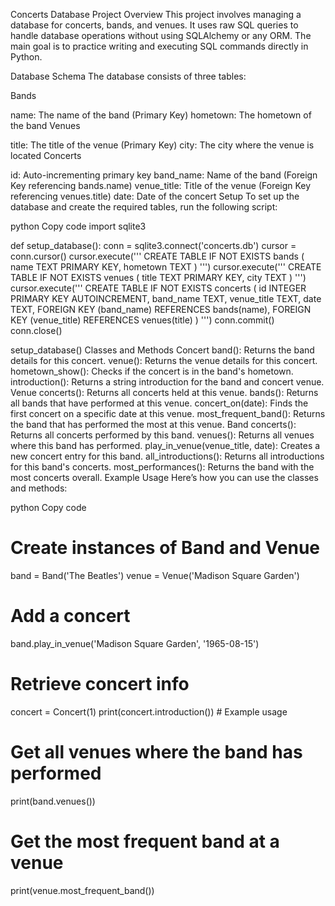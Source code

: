 Concerts Database Project
Overview
This project involves managing a database for concerts, bands, and venues. It uses raw SQL queries to handle database operations without using SQLAlchemy or any ORM. The main goal is to practice writing and executing SQL commands directly in Python.

Database Schema
The database consists of three tables:

Bands

name: The name of the band (Primary Key)
hometown: The hometown of the band
Venues

title: The title of the venue (Primary Key)
city: The city where the venue is located
Concerts

id: Auto-incrementing primary key
band_name: Name of the band (Foreign Key referencing bands.name)
venue_title: Title of the venue (Foreign Key referencing venues.title)
date: Date of the concert
Setup
To set up the database and create the required tables, run the following script:

python
Copy code
import sqlite3

def setup_database():
    conn = sqlite3.connect('concerts.db')
    cursor = conn.cursor()
    cursor.execute('''
        CREATE TABLE IF NOT EXISTS bands (
            name TEXT PRIMARY KEY,
            hometown TEXT
        )
    ''')
    cursor.execute('''
        CREATE TABLE IF NOT EXISTS venues (
            title TEXT PRIMARY KEY,
            city TEXT
        )
    ''')
    cursor.execute('''
        CREATE TABLE IF NOT EXISTS concerts (
            id INTEGER PRIMARY KEY AUTOINCREMENT,
            band_name TEXT,
            venue_title TEXT,
            date TEXT,
            FOREIGN KEY (band_name) REFERENCES bands(name),
            FOREIGN KEY (venue_title) REFERENCES venues(title)
        )
    ''')
    conn.commit()
    conn.close()

setup_database()
Classes and Methods
Concert
band(): Returns the band details for this concert.
venue(): Returns the venue details for this concert.
hometown_show(): Checks if the concert is in the band's hometown.
introduction(): Returns a string introduction for the band and concert venue.
Venue
concerts(): Returns all concerts held at this venue.
bands(): Returns all bands that have performed at this venue.
concert_on(date): Finds the first concert on a specific date at this venue.
most_frequent_band(): Returns the band that has performed the most at this venue.
Band
concerts(): Returns all concerts performed by this band.
venues(): Returns all venues where this band has performed.
play_in_venue(venue_title, date): Creates a new concert entry for this band.
all_introductions(): Returns all introductions for this band's concerts.
most_performances(): Returns the band with the most concerts overall.
Example Usage
Here’s how you can use the classes and methods:

python
Copy code
# Create instances of Band and Venue
band = Band('The Beatles')
venue = Venue('Madison Square Garden')

# Add a concert
band.play_in_venue('Madison Square Garden', '1965-08-15')

# Retrieve concert info
concert = Concert(1)
print(concert.introduction())  # Example usage

# Get all venues where the band has performed
print(band.venues())

# Get the most frequent band at a venue
print(venue.most_frequent_band())
